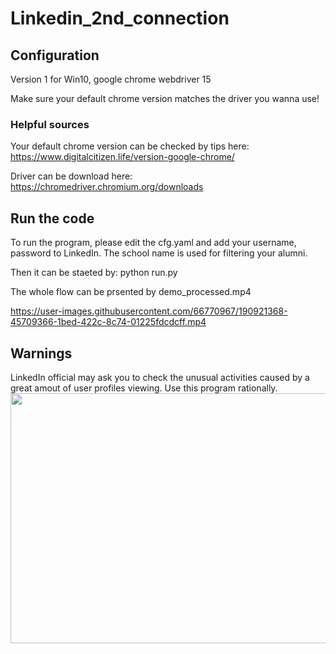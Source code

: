 # Linkedin_2nd_connection

## Configuration

Version 1 for Win10, google chrome webdriver 15

Make sure your default chrome version matches the driver you wanna use!

### Helpful sources

Your default chrome version can be checked by tips here: https://www.digitalcitizen.life/version-google-chrome/

Driver can be download here: https://chromedriver.chromium.org/downloads

## Run the code

To run the program, please edit the cfg.yaml and add your username, password to LinkedIn. The school name is used for filtering your alumni.

Then it can be staeted by: python run.py

The whole flow can be prsented by demo_processed.mp4

https://user-images.githubusercontent.com/66770967/190921368-45709366-1bed-422c-8c74-01225fdcdcff.mp4

## Warnings

LinkedIn official may ask you to check the unusual activities caused by a great amout of user profiles viewing. Use this program rationally.
<img src="https://user-images.githubusercontent.com/66770967/190923752-10d738f1-c683-4276-9a6a-fd959e655e9f.png" width="600" height="400">

